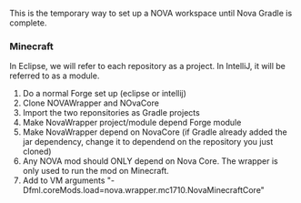 This is the temporary way to set up a NOVA workspace until Nova Gradle is complete.

### Minecraft
In Eclipse, we will refer to each repository as a project. In IntelliJ, it will be referred to as a module.

1. Do a normal Forge set up (eclipse or intellij)
2. Clone NOVAWrapper and NOvaCore
2. Import the two reponsitories as Gradle projects
3. Make NovaWrapper project/module depend Forge module
4. Make NovaWrapper depend on NovaCore (if Gradle already added the jar dependency, change it to dependend on the repository you just cloned)
5. Any NOVA mod should ONLY depend on Nova Core. The wrapper is only used to run the mod on Minecraft.
6. Add to VM arguments "-Dfml.coreMods.load=nova.wrapper.mc1710.NovaMinecraftCore"
